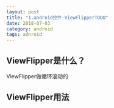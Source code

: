 ```yaml
---
layout: post
title: "1.android控件-ViewFlipperTODO"
date: 2018-07-03
category: android
tags: adnroid
---
```


## ViewFlipper是什么？
ViewFlipper做循环滚动的
[](https://blog.csdn.net/u011150924/article/details/60867499)
[](https://www.sohu.com/a/169606566_619467)


## ViewFlipper用法


